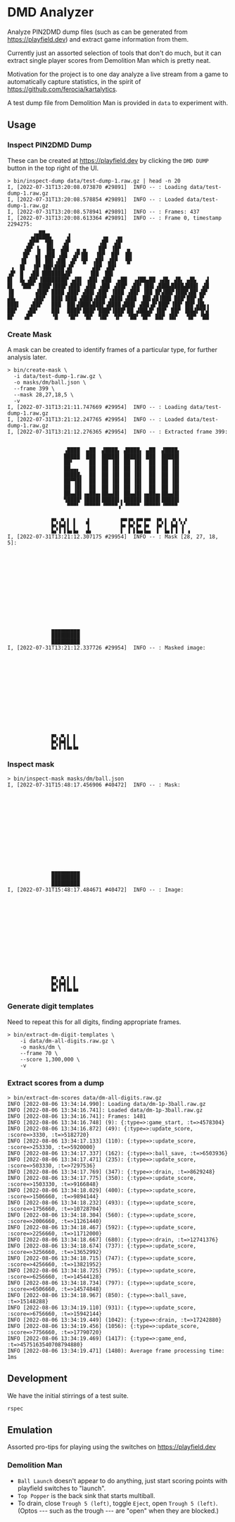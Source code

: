 DMD Analyzer
============

Analyze PIN2DMD dump files (such as can be generated from
https://playfield.dev) and extract game information from them.

Currently just an assorted selection of tools that don't do much, but it can
extract single player scores from Demolition Man which is pretty neat.

Motivation for the project is to one day analyze a live stream from a game to
automatically capture statistics, in the spirit of
https://github.com/ferocia/kartalytics.

A test dump file from Demolition Man is provided in `data` to experiment with.

Usage
-----

### Inspect PIN2DMD Dump

These can be created at https://playfield.dev by clicking the `DMD DUMP` button
in the top right of the UI.

    > bin/inspect-dump data/test-dump-1.raw.gz | head -n 20
    I, [2022-07-31T13:20:08.073870 #29891]  INFO -- : Loading data/test-dump-1.raw.gz
    I, [2022-07-31T13:20:08.578854 #29891]  INFO -- : Loaded data/test-dump-1.raw.gz
    I, [2022-07-31T13:20:08.578941 #29891]  INFO -- : Frames: 437
    I, [2022-07-31T13:20:08.613364 #29891]  INFO -- : Frame 0, timestamp 2294275:
              ▄▄
           ▗▟████▙     ▟          ▗▄   ▄▖
          ▗█▛▀  ▜█▌   ▟▛         ▗█▛  ▟█▘
         ▗█▛ ▐▖ ▐█▙  ▟█▌  ▄ ▄    ██▘ ▐█▛  ▄
         █▛  ▟▌ ▟██ ▗██  ▟▛▐█▌  ▐█▛  ██▘ ▐█▌
        ▐█   █▌ ██▌▗██▌ ▟▛ ▝█▘ ▗██▘ ▟█▛  ▝█▘
     ▗  █▌  ▐█▘▐██▚███▘▟▛      ▟█▛ ▗██▘
    ▗█▘ █  ▗██ ███████▟█▘     ▐██  ██▌
    █▌  █▖▗██▘▐████████▘▗▟█▌ ▗██▌ ▟██  ▄██  ▗▟██▄██ ▗▟█▖ ▟█▖ ▄█▙   ▟
    █▌  ▝██▛▘ ███▛▐███▛▗███▘ ▟██ ▗██▌ ▟██▛ ▗██▘▐██▌▗███▙████▟███▌ ▟█
    ▐█       ▟██▛ ████ ▟██▛ ▟██▌▗██▛ ▐███ ▗██▛ ▐██ █▛▟██▛▐███▚██▘▟█▘
    ▟█▖     ▗██▛  ███▌▐███ ▟███▗███▘▗███▌▗███  ██▌▟█▐███ ███▘██▛▗█▘
    ███▌   ▗██▛   ███  ██▌▟███▙███▛▗████▗███▌ ▟██▗█▘███▘▐██▘▐██▘▟█▙▗
    ██▛   ▗██▘    ██▌  ████▘███▛▝███▛▐███▘██ ▟██▙█▘▐██▘ ██▛ ▐██▟▛▜▛▟
    █▛   ▗█▀      ▝█   ▝█▛▘ ▝█▛  ▜█▛  ▜▛▘ ▝██▘▝█▛▘ ██▛ ▐█▛   ▜█▀ ▝██


### Create Mask

A mask can be created to identify frames of a particular type, for further
analysis later.

    > bin/create-mask \
      -i data/test-dump-1.raw.gz \
      -o masks/dm/ball.json \
      --frame 399 \
      --mask 28,27,18,5 \
      -v
    I, [2022-07-31T13:21:11.747669 #29954]  INFO -- : Loading data/test-dump-1.raw.gz
    I, [2022-07-31T13:21:12.247765 #29954]  INFO -- : Loaded data/test-dump-1.raw.gz
    I, [2022-07-31T13:21:12.276365 #29954]  INFO -- : Extracted frame 399:


                      ▗████  ▄██  ▟████▖ ▟████▖ ▄██  ▟████▖
                      █████  ███  █████▌ █████▌ ███  █████▌
                      ██▘     ██  ██ ▐█▌ ██ ▐█▌  ██  ██ ▐█▌
                      ██▄▄▖   ██  ██ ▐█▌ ██ ▐█▌  ██  ██ ▐█▌
                      █████▖  ██  ██ ▐█▌ ██ ▐█▌  ██  ██ ▐█▌
                      ██▀▜█▌  ██  ██ ▐█▌ ██ ▐█▌  ██  ██ ▐█▌
                      ██ ▐█▌  ██  ██ ▐█▌ ██ ▐█▌  ██  ██ ▐█▌
                      ██▄▟█▌▗▄██▄▖██▄▟█▌ ██▄▟█▌▗▄██▄▖██▄▟█▌
                      ▜████▘▐████▌█████▌▖█████▌▐████▌█████▌
                       ▀▀▀▘ ▝▀▀▀▀▘▝▀▀▀▀▗▘▝▀▀▀▀ ▝▀▀▀▀▘▝▀▀▀▀

                  ▄▖ ▄ ▖ ▖   ▗          ▄▄▗▄ ▄▄▗▄▖ ▗▄ ▖ ▗▖▗ ▗
                  ▙▞▐▄▌▌ ▌   ▜          ▙▖▐▄▘▙▖▐▄  ▐▄▘▌ ▙▟ ▚▘
                  ▙▞▐ ▌▙▖▙▖  ▟▖         ▌ ▐ ▌▙▄▐▄▖ ▐  ▙▖▌▐ ▐ ▗
    I, [2022-07-31T13:21:12.307175 #29954]  INFO -- : Mask [28, 27, 18, 5]:













                  ▄▄▄▄▄▄▄▄▄
                  █████████
                  █████████
    I, [2022-07-31T13:21:12.337726 #29954]  INFO -- : Masked image:













                  ▄▖ ▄ ▖ ▖
                  ▙▞▐▄▌▌ ▌
                  ▙▞▐ ▌▙▖▙▖


### Inspect mask

    > bin/inspect-mask masks/dm/ball.json
    I, [2022-07-31T15:48:17.456906 #40472]  INFO -- : Mask:
                                                                    
                                                                    
                                                                    
                                                                    
                                                                    
                                                                    
                                                                    
                                                                    
                                                                    
                                                                    
                                                                    
                                                                    
                                                                    
                  ▄▄▄▄▄▄▄▄▄                                         
                  █████████                                         
                  █████████                                         
    I, [2022-07-31T15:48:17.484671 #40472]  INFO -- : Image:
                                                                    
                                                                    
                                                                    
                                                                    
                                                                    
                                                                    
                                                                    
                                                                    
                                                                    
                                                                    
                                                                    
                                                                    
                                                                    
                  ▄▖ ▄ ▖ ▖                                          
                  ▙▞▐▄▌▌ ▌                                          
                  ▙▞▐ ▌▙▖▙▖                                         

### Generate digit templates

Need to repeat this for all digits, finding appropriate frames.

    > bin/extract-dm-digit-templates \
        -i data/dm-all-digits.raw.gz \
        -o masks/dm \
        --frame 70 \
        --score 1,300,000 \
        -v

### Extract scores from a dump

    > bin/extract-dm-scores data/dm-all-digits.raw.gz
    INFO [2022-08-06 13:34:14.990]: Loading data/dm-1p-3ball.raw.gz
    INFO [2022-08-06 13:34:16.741]: Loaded data/dm-1p-3ball.raw.gz
    INFO [2022-08-06 13:34:16.741]: Frames: 1481
    INFO [2022-08-06 13:34:16.748] (9): {:type=>:game_start, :t=>4578304}
    INFO [2022-08-06 13:34:16.872] (49): {:type=>:update_score, :score=>3330, :t=>5182720}
    INFO [2022-08-06 13:34:17.133] (110): {:type=>:update_score, :score=>253330, :t=>5920000}
    INFO [2022-08-06 13:34:17.337] (162): {:type=>:ball_save, :t=>6503936}
    INFO [2022-08-06 13:34:17.471] (235): {:type=>:update_score, :score=>503330, :t=>7297536}
    INFO [2022-08-06 13:34:17.769] (347): {:type=>:drain, :t=>8629248}
    INFO [2022-08-06 13:34:17.775] (350): {:type=>:update_score, :score=>1503330, :t=>9166848}
    INFO [2022-08-06 13:34:18.029] (400): {:type=>:update_score, :score=>1506660, :t=>9894144}
    INFO [2022-08-06 13:34:18.232] (493): {:type=>:update_score, :score=>1756660, :t=>10728704}
    INFO [2022-08-06 13:34:18.304] (560): {:type=>:update_score, :score=>2006660, :t=>11261440}
    INFO [2022-08-06 13:34:18.467] (592): {:type=>:update_score, :score=>2256660, :t=>11712000}
    INFO [2022-08-06 13:34:18.667] (680): {:type=>:drain, :t=>12741376}
    INFO [2022-08-06 13:34:18.674] (737): {:type=>:update_score, :score=>3256660, :t=>13652992}
    INFO [2022-08-06 13:34:18.715] (747): {:type=>:update_score, :score=>4256660, :t=>13821952}
    INFO [2022-08-06 13:34:18.725] (795): {:type=>:update_score, :score=>6256660, :t=>14544128}
    INFO [2022-08-06 13:34:18.734] (797): {:type=>:update_score, :score=>6506660, :t=>14574848}
    INFO [2022-08-06 13:34:18.967] (850): {:type=>:ball_save, :t=>15148288}
    INFO [2022-08-06 13:34:19.110] (931): {:type=>:update_score, :score=>6756660, :t=>15942144}
    INFO [2022-08-06 13:34:19.449] (1042): {:type=>:drain, :t=>17242880}
    INFO [2022-08-06 13:34:19.456] (1056): {:type=>:update_score, :score=>7756660, :t=>17790720}
    INFO [2022-08-06 13:34:19.469] (1417): {:type=>:game_end, :t=>4575163540708794880}
    INFO [2022-08-06 13:34:19.471] (1480): Average frame processing time: 1ms

Development
-----------

We have the initial stirrings of a test suite.

    rspec

Emulation
---------

Assorted pro-tips for playing using the switches on https://playfield.dev

### Demolition Man

* `Ball Launch` doesn't appear to do anything, just start scoring points with
  playfield switches to "launch".
* `Top Popper` is the back sink that starts multiball.
* To drain, close `Trough 5 (left)`, toggle `Eject`, open `Trough 5 (left)`.
  (Optos --- such as the trough --- are "open" when they are blocked.)
